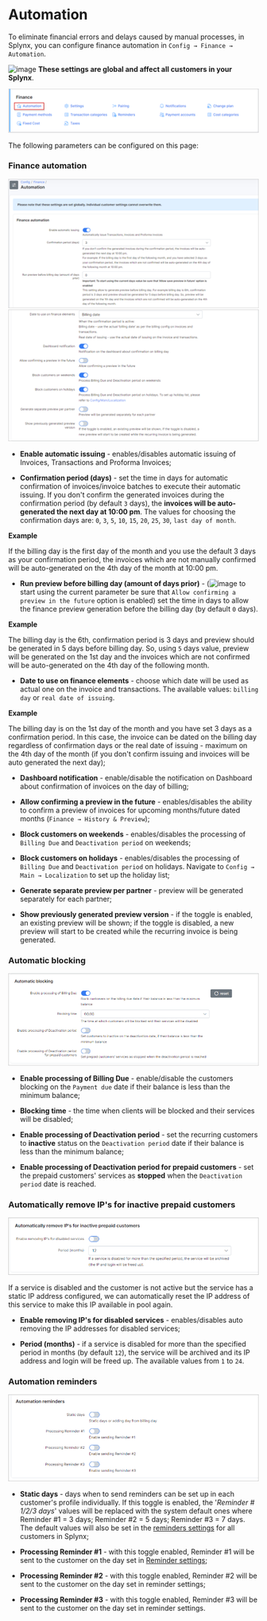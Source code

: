 Automation
=============

To eliminate financial errors and delays caused by manual processes, in Splynx, you can configure finance automation in `Config → Finance → Automation`.

<icon class="image-icon">![image](warning.png)</icon> **These settings are global and affect all customers in your Splynx**.

![Menu](icon.png)

The following parameters can be configured on this page:

### Finance automation

![image](finance_automation.png)
![image](finance_automation2.png)

* **Enable automatic issuing** - enables/disables automatic issuing of Invoices, Transactions and Proforma Invoices;

* **Confirmation period (days)** - set the time in days for automatic confirmation of invoices/invoice batches to execute their automatic issuing. If you don't confirm the generated invoices during the confirmation period (by default `3` days), the **invoices will be auto-generated the next day at 10:00 pm**. The values for choosing the confirmation days are: `0`, `3`, `5`, `10`, `15`, `20`, `25`, `30`, `last day of month`.

**Example**

If the billing day is the first day of the month and you use the default 3 days as your confirmation period, the invoices which are not manually confirmed will be auto-generated on the 4th day of the month at 10:00 pm.

* **Run preview before billing day (amount of days prior)** - (<icon class="image-icon">![image](warning.png)</icon> to start using the current parameter be sure that `Allow confirming a preview in the future` option is enabled) set the time in days to allow the finance preview generation before the billing day (by default `0` days).

**Example**

The billing day is the 6th, confirmation period is 3 days and preview should be generated in 5 days before billing day. So, using `5` days value, preview will be generated on the 1st day and the invoices which are not confirmed will be auto-generated on the 4th day of the following month.

* **Date to use on finance elements** - choose which date will be used as actual one on the invoice and transactions. The available values: `billing day` or `real date of issuing`.

**Example**

The billing day is on the 1st day of the month and you have set 3 days as a confirmation period. In this case, the invoice can be dated on the billing day regardless of confirmation days or the real date of issuing - maximum on the 4th day of the month (if you don't confirm issuing and invoices will be auto generated the next day);

* **Dashboard notification** - enable/disable the notification on Dashboard about confirmation of invoices on the day of billing;

* **Allow confirming a preview in the future** - enables/disables the ability to confirm a preview of invoices for upcoming months/future dated months (`Finance → History & Preview`);

* **Block customers on weekends** - enables/disables the processing of `Billing Due` and `Deactivation period` on weekends;

* **Block customers on holidays** - enables/disables the processing of `Billing Due` and `Deactivation period` on holidays. Navigate to `Config → Main → Localization` to set up the holiday list;

* **Generate separate preview per partner** - preview will be generated separately for each partner;

* **Show previously generated preview version** - if the toggle is enabled, an existing preview will be shown; if the toggle is disabled, a new preview will start to be created while the recurring invoice is being generated.


### Automatic blocking

![image](automatic_blocking.png)

* **Enable processing of Billing Due** - enable/disable the customers blocking on the `Payment due` date if their balance is less than the minimum balance;

* **Blocking time** - the time when clients will be blocked and their services will be disabled;

* **Enable processing of Deactivation period** - set the recurring customers to **inactive** status on the `Deactivation period` date if their balance is less than the minimum balance;

* **Enable processing of Deactivation period for prepaid customers** - set the prepaid customers' services as **stopped** when the `Deactivation period` date is reached.

### Automatically remove IP's for inactive prepaid customers

![image](auto_remove_ip_prepaid.png)

If a service is disabled and the customer is not active but the service has a static IP address configured, we can automatically reset the IP address of this service to make this IP available in pool again.

* **Enable removing IP's for disabled services** - enables/disables auto removing the IP addresses for disabled services;

* **Period (months)** - if a service is disabled for more than the specified period in months (by default `12`), the service will be archived and its IP address and login will be freed up. The available values from `1` to `24`.

### Automation reminders

![image](automation_reminders.png)

* **Static days** - days when to send reminders can be set up in each customer's profile individually. If this toggle is enabled, the '*Reminder # 1/2/3 days*' values will be replaced with the system default ones where Reminder #1 = 3 days; Reminder #2 = 5 days; Reminder #3 = 7 days. The default values will also be set in the [reminders settings](configuration/finance/reminders/reminders.md) for all customers in Splynx;

* **Processing Reminder #1** - with this toggle enabled, Reminder #1 will be sent to the customer on the day set in [Reminder settings](configuration/finance/reminders/reminders.md);

* **Processing Reminder #2** - with this toggle enabled, Reminder #2 will be sent to the customer on the day set in reminder settings;

* **Processing Reminder #3** - with this toggle enabled, Reminder #3 will be sent to the customer on the day set in reminder settings.
